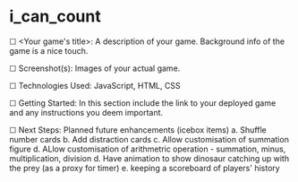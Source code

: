 # i_can_count

☐ <Your game's title>: A description of your game. Background info of the game is a nice touch.

☐ Screenshot(s): Images of your actual game.

☐ Technologies Used: JavaScript, HTML, CSS

☐ Getting Started: In this section include the link to your deployed game and any instructions you deem important.

☐ Next Steps: Planned future enhancements (icebox items)
a. Shuffle number cards
b. Add distraction cards 
c. Allow customisation of summation figure
d. ALlow customisation of arithmetric operation - summation, minus, multiplication, division
d. Have animation to show dinosaur catching up with the prey (as a proxy for timer)
e. keeping a scoreboard of players' history